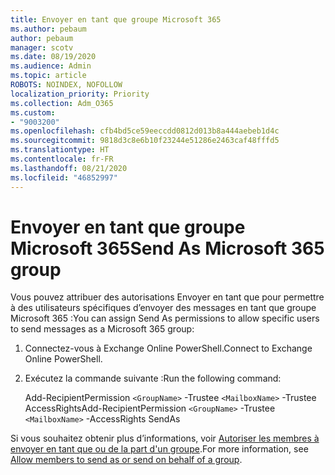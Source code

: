 ```yaml
---
title: Envoyer en tant que groupe Microsoft 365
ms.author: pebaum
author: pebaum
manager: scotv
ms.date: 08/19/2020
ms.audience: Admin
ms.topic: article
ROBOTS: NOINDEX, NOFOLLOW
localization_priority: Priority
ms.collection: Adm_O365
ms.custom:
- "9003200"
ms.openlocfilehash: cfb4bd5ce59eeccdd0812d013b8a444aebeb1d4c
ms.sourcegitcommit: 9818d3c8e6b10f23244e51286e2463caf48fffd5
ms.translationtype: HT
ms.contentlocale: fr-FR
ms.lasthandoff: 08/21/2020
ms.locfileid: "46852997"
---
```

# <a name="send-as-microsoft-365-group"></a><span data-ttu-id="ff86f-102">Envoyer en tant que groupe Microsoft 365</span><span class="sxs-lookup"><span data-stu-id="ff86f-102">Send As Microsoft 365 group</span></span>

<span data-ttu-id="ff86f-103">Vous pouvez attribuer des autorisations Envoyer en tant que pour permettre à des utilisateurs spécifiques d’envoyer des messages en tant que groupe Microsoft 365 :</span><span class="sxs-lookup"><span data-stu-id="ff86f-103">You can assign Send As permissions to allow specific users to send messages as a Microsoft 365 group:</span></span>  

1. <span data-ttu-id="ff86f-104">Connectez-vous à Exchange Online PowerShell.</span><span class="sxs-lookup"><span data-stu-id="ff86f-104">Connect to Exchange Online PowerShell.</span></span>  

2. <span data-ttu-id="ff86f-105">Exécutez la commande suivante :</span><span class="sxs-lookup"><span data-stu-id="ff86f-105">Run the following command:</span></span>  

    <span data-ttu-id="ff86f-106">Add-RecipientPermission `<GroupName>` -Trustee `<MailboxName>` -Trustee AccessRights</span><span class="sxs-lookup"><span data-stu-id="ff86f-106">Add-RecipientPermission `<GroupName>` -Trustee `<MailboxName>` -AccessRights SendAs</span></span>

<span data-ttu-id="ff86f-107">Si vous souhaitez obtenir plus d’informations, voir [Autoriser les membres à envoyer en tant que ou de la part d'un groupe](https://docs.microsoft.com/microsoft-365/admin/create-groups/allow-members-to-send-as-or-send-on-behalf-of-group?view=o365-worldwide).</span><span class="sxs-lookup"><span data-stu-id="ff86f-107">For more information, see [Allow members to send as or send on behalf of a group](https://docs.microsoft.com/microsoft-365/admin/create-groups/allow-members-to-send-as-or-send-on-behalf-of-group?view=o365-worldwide).</span></span>